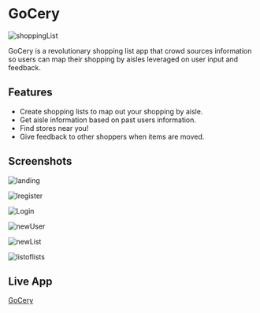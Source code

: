 # GoCery

![shoppingList](public/readmeImages/shoppinglist.png#center?raw=true 'Landing')

GoCery is a revolutionary shopping list app that crowd sources information
so users can map their shopping by aisles leveraged on user input and feedback.

## Features

- Create shopping lists to map out your shopping by aisle.
- Get aisle information based on past users information.
- Find stores near you!
- Give feedback to other shoppers when items are moved.

## Screenshots

![landing](public/readmeImages/landing1.jpg?raw=true 'Landing')

![lregister](public/readmeImages/register.png?raw=true 'Landing')

![Login](public/readmeImages/login.png?raw=true 'Login')

![newUser](public/readmeImages/newuserprompt.png?raw=true 'new user prompt')

![newList](public/readmeImages/newlist.png?raw=true 'Landing')

![listoflists](public/readmeImages/listoflists.png?raw=true 'Landing')

## Live App

[GoCery](https://gocery-app.netlify.com/)
